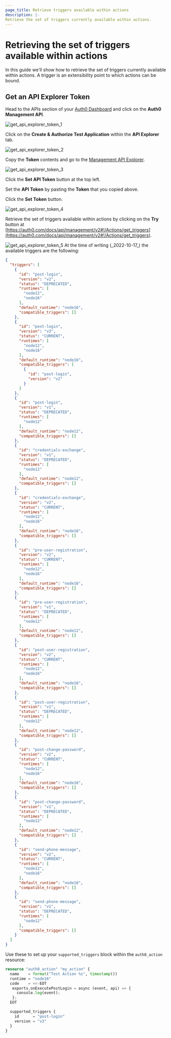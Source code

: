 ```yaml
---
page_title: Retrieve triggers available within actions
description: |-
Retrieve the set of triggers currently available within actions.
---
```


# Retrieving the set of triggers available within actions

In this guide we'll show how to retrieve the set of triggers currently available within actions.
A trigger is an extensibility point to which actions can be bound.

## Get an API Explorer Token

Head to the APIs section of your [Auth0 Dashboard](https://manage.auth0.com/#/apis) and click on the 
**Auth0 Management API**.

<img alt="get_api_explorer_token_1" src="https://user-images.githubusercontent.com/28300158/196163108-1a871ae9-7d98-4c4b-bb9f-a1fbf2e3fe8f.png">

Click on the **Create & Authorize Test Application** within the **API Explorer** tab.

<img alt="get_api_explorer_token_2" src="https://user-images.githubusercontent.com/28300158/196164274-785a39bf-e774-4d3d-a56b-c9b2b5c9149c.png">

Copy the **Token** contents and go to the [Management API Explorer](https://auth0.com/docs/api/management/v2).

<img alt="get_api_explorer_token_3" src="https://user-images.githubusercontent.com/28300158/196165167-e0e4b86d-8536-4613-9c61-7faec6dec8f9.png">

Click the **Set API Token** button at the top left.

Set the **API Token** by pasting the **Token** that you copied above.

Click the **Set Token** button.

<img alt="get_api_explorer_token_4" src="https://user-images.githubusercontent.com/28300158/196165357-6a2c3b69-2219-46eb-af2b-66665945bc75.png">

Retrieve the set of triggers available within actions by clicking on the **Try** button at 
[https://auth0.com/docs/api/management/v2#!/Actions/get_triggers](https://auth0.com/docs/api/management/v2#!/Actions/get_triggers).

<img alt="get_api_explorer_token_5" src="https://user-images.githubusercontent.com/28300158/196166349-8e4414ab-a110-4cf6-9343-dcc75a46146d.png">
At the time of writing (_2022-10-17_) the available triggers are the following:

```json
{
  "triggers": [
    {
      "id": "post-login",
      "version": "v2",
      "status": "DEPRECATED",
      "runtimes": [
        "node12",
        "node16"
      ],
      "default_runtime": "node16",
      "compatible_triggers": []
    },
    {
      "id": "post-login",
      "version": "v3",
      "status": "CURRENT",
      "runtimes": [
        "node12",
        "node16"
      ],
      "default_runtime": "node16",
      "compatible_triggers": [
        {
          "id": "post-login",
          "version": "v2"
        }
      ]
    },
    {
      "id": "post-login",
      "version": "v1",
      "status": "DEPRECATED",
      "runtimes": [
        "node12"
      ],
      "default_runtime": "node12",
      "compatible_triggers": []
    },
    {
      "id": "credentials-exchange",
      "version": "v1",
      "status": "DEPRECATED",
      "runtimes": [
        "node12"
      ],
      "default_runtime": "node12",
      "compatible_triggers": []
    },
    {
      "id": "credentials-exchange",
      "version": "v2",
      "status": "CURRENT",
      "runtimes": [
        "node12",
        "node16"
      ],
      "default_runtime": "node16",
      "compatible_triggers": []
    },
    {
      "id": "pre-user-registration",
      "version": "v2",
      "status": "CURRENT",
      "runtimes": [
        "node12",
        "node16"
      ],
      "default_runtime": "node16",
      "compatible_triggers": []
    },
    {
      "id": "pre-user-registration",
      "version": "v1",
      "status": "DEPRECATED",
      "runtimes": [
        "node12"
      ],
      "default_runtime": "node12",
      "compatible_triggers": []
    },
    {
      "id": "post-user-registration",
      "version": "v2",
      "status": "CURRENT",
      "runtimes": [
        "node12",
        "node16"
      ],
      "default_runtime": "node16",
      "compatible_triggers": []
    },
    {
      "id": "post-user-registration",
      "version": "v1",
      "status": "DEPRECATED",
      "runtimes": [
        "node12"
      ],
      "default_runtime": "node12",
      "compatible_triggers": []
    },
    {
      "id": "post-change-password",
      "version": "v2",
      "status": "CURRENT",
      "runtimes": [
        "node12",
        "node16"
      ],
      "default_runtime": "node16",
      "compatible_triggers": []
    },
    {
      "id": "post-change-password",
      "version": "v1",
      "status": "DEPRECATED",
      "runtimes": [
        "node12"
      ],
      "default_runtime": "node12",
      "compatible_triggers": []
    },
    {
      "id": "send-phone-message",
      "version": "v2",
      "status": "CURRENT",
      "runtimes": [
        "node12",
        "node16"
      ],
      "default_runtime": "node16",
      "compatible_triggers": []
    },
    {
      "id": "send-phone-message",
      "version": "v1",
      "status": "DEPRECATED",
      "runtimes": [
        "node12"
      ],
      "compatible_triggers": []
    }
  ]
}
```

Use these to set up your `supported_triggers` block within the `auth0_action` resource:

```terraform
resource "auth0_action" "my_action" {
  name    = format("Test Action %s", timestamp())
  runtime = "node16"
  code    = <<-EOT
   exports.onExecutePostLogin = async (event, api) => {
     console.log(event);
   };
  EOT

  supported_triggers {
    id      = "post-login"
    version = "v3"
  }
}
```
